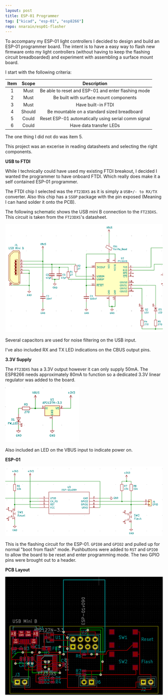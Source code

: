 ```yaml
---
layout: post
title: ESP-01 Programmer
tag: ["kicad", "esp-01", "esp8266"]
repo: nnarain/esp01-flasher
---
```


To accompany my ESP-01 light controllers I decided to design and build an ESP-01 programmer board. The intent is to have a easy way to flash new firmware onto my light controllers (without having to keep the flashing circuit breadboarded) and experiment with assembling a surface mount board.

I start with the following criteria:

| Item | Scope  | Description                                         |
|:----:|:------:|:---------------------------------------------------:|
| 1    | Must   | Be able to reset and ESP-01 and enter flashing mode |
| 2    | Must   | Be built with surface mount components              |
| 3    | Must   | Have built-in FTDI                                  |
| 4    | Should | Be mountable on a standard sized breadboard         |
| 5    | Could  | Reset ESP-01 automatically using serial comm signal |
| 6    | Could  | Have data transfer LEDs                             |

The one thing I did not do was item 5.

This project was an excerise in reading datasheets and selecting the right components.

**USB to FTDI**

While I technically could have used my existing FTDI breakout, I decided I wanted the programmer to have onboard FTDI. Which really does make it a self contained ESP-01 programmer.

The FTDI chip I selected was the `FT23DXS` as it is simply a `USB+/- to RX/TX` converter. Also this chip has a `SSOP` package with the pin exposed (Meaning I can hand solder it onto the PCB).

The following schematic shows the USB mini B connection to the `FT23DXS`. This circuit is taken from the `FT23DXS`'s datasheet.

![Image not found](/assets/2019/11/07/usb-to-ftdi.PNG)

Several capacitors are used for noise filtering on the USB input.

I've also included RX and TX LED indications on the CBUS output pins.

**3.3V Supply**

The `FT23DXS` has a 3.3V output however it can only supply 50mA. The ESP8266 needs approximately 80mA to function so a dedicated 3.3V linear regulator was added to the board.

![Image not found](/assets/2019/11/07/3v.png)

Also included an LED on the VBUS input to indicate power on.


**ESP-01**

![Image not found](/assets/2019/11/07/esp01.png)

This is the flashing circuit for the ESP-01. `GPIO0` and `GPIO2` and pulled up for normal "boot from flash" mode. Pushbuttons were added to `RST` and `GPIO0` to allow the board to be reset and enter programming mode. The two GPIO pins were brought out to a header.

**PCB Layout**

![Image not found](/assets/2019/11/07/pcb.png)
